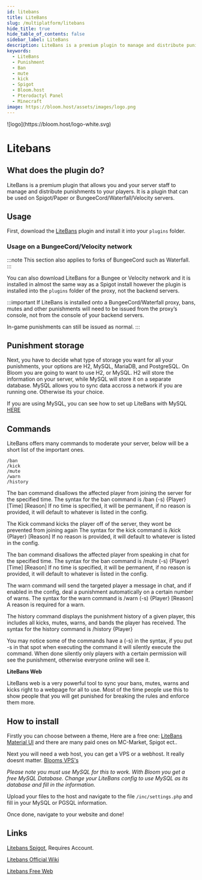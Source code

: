 ```yaml
---
id: litebans
title: LiteBans
slug: /multiplatform/litebans
hide_title: true
hide_table_of_contents: false
sidebar_label: LiteBans
description: LiteBans is a premium plugin to manage and distribute punishments on your server or network.
keywords:
  - LiteBans
  - Punishment
  - Ban
  - mute
  - kick
  - Spigot
  - Bloom.host
  - Pterodactyl Panel
  - Minecraft
image: https://bloom.host/assets/images/logo.png
---
```


<div class="text--center">
![logo](https://bloom.host/logo-white.svg)
<h1>Litebans</h1>
</div>

## What does the plugin do?

LiteBans is a premium plugin that allows you and your server staff to manage and distribute punishments to your players. It is a plugin that can be used on Spigot/Paper or BungeeCord/Waterfall/Velocity servers. 


## Usage
First, download the [LiteBans](https://www.spigotmc.org/resources/litebans.3715/) plugin and install it into your `plugins` folder.

### Usage on a BungeeCord/Velocity network

:::note
This section also applies to forks of BungeeCord such as Waterfall.
:::

You can also download LiteBans for a Bungee or Velocity network and it is installed in almost the same way as a Spigot install however the plugin is installed into the `plugins` folder of the proxy, not the backend servers.

:::important
If LiteBans is installed onto a BungeeCord/Waterfall proxy, bans, mutes and other punishments will need to be issued from the proxy’s console, not from the console of your backend servers.

In-game punishments can still be issued as normal.
:::

## Punishment storage
Next, you have to decide what type of storage you want for all your punishments, your options are H2, MySQL, MariaDB, and PostgreSQL. On Bloom you are going to want to use H2, or MySQL. H2 will store the information on your server, while MySQL will store it on a separate database. MySQL allows you to sync data accross a network if you are running one. Otherwise its your choice.

If you are using MySQL, you can see how to set up LiteBans with MySQL [HERE](https://docs.bloom.host/databases)

## Commands
LiteBans offers many commands to moderate your server, below will be a short list of the important ones.
```
/ban
/kick
/mute
/warn
/history
```
The ban command disallows the affected player from joining the server for the specified time.
The syntax for the ban command is /ban (-s) {Player} [Time] [Reason]
If no time is specified, it will be permanent, if no reason is provided, it will default to whatever is listed in the config.

The Kick command kicks the player off of the server, they wont be prevented from joining again
The syntax for the kick command is /kick {Player} [Reason]
If no reason is provided, it will default to whatever is listed in the config.

The ban command disallows the affected player from speaking in chat for the specified time.
The syntax for the ban command is /mute (-s) {Player} [Time] [Reason]
If no time is specified, it will be permanent, if no reason is provided, it will default to whatever is listed in the config.

The warn command will send the targeted player a message in chat, and if enabled in the config, deal a punishment automatically on a certain number of warns.
The syntax for the warn command is /warn (-s) {Player} [Reason]
A reason is required for a warn.

The history command displays the punishment history of a given player, this includes all kicks, mutes, warns, and bands the player has received.
The syntax for the history command is /history {Player}

You may notice some of the commands have a (-s) in the syntax, if you put -s in that spot when executing the command it will silently execute the command. When done silently only players with a certain permission will see the punishment, otherwise everyone online will see it.

**LiteBans Web**

LiteBans web is a very powerful tool to sync your bans, mutes, warns and kicks right to a webpage for all to use. Most of the time people use this to show people that you will get punished for breaking the rules and enforce them more.

## How to install

Firstly you can choose between a theme, Here are a free one: [LiteBans Material UI](https://www.spigotmc.org/resources/litebans-material-ui.46648/) and there are many paid ones on MC-Market, Spigot ect..

Next you will need a web host, you can get a VPS or a webhost. It really doesnt matter. [Blooms VPS's](https://bloom.host/vps)

*Please note you must use MySQL for this to work. With Bloom you get a free MySQL Database. Change your LiteBans config to use MySQL as its database and fill in the information.*

Upload your files to the host and navigate to the file `/inc/settings.php` and fill in your MySQL or PGSQL information.

Once done, navigate to your website and done!



## Links

[Litebans Spigot](https://www.spigotmc.org/resources/litebans.3715/), Requires Account.

[Litebans Official Wiki](https://gitlab.com/ruany/LiteBans/-/wikis/home)

[Litebans Free Web](https://www.spigotmc.org/resources/litebans-material-ui.46648/)

